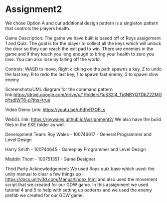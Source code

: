 # Assignment2
We chose Option A and our additional design pattern is a singleton pattern that controls the players health.

Game Description: The game we have built is based off of Roys assignment 1 and Quiz. The goal is for the player to collect all the keys which will unlock the door so they can reach the exit pad to win. There are enemies in the game and if they touch you long enough to bring your health to zero you lose. You can also lose by falling off the world. 

Controls: WASD to move, Right clicking on the path spawns a key, Z to undo the last key, R to redo the last key, 1 to spawn fast enemy, 2 to spawn slow enemy

Screenshots/UML diagram for the command pattern link:https://drive.google.com/drive/u/1/folders/1uS32l4_TjdNBYQTDbZ2ZMGpYsdIWT6-p?ths=true

Video Demo Link: https://youtu.be/uPdfvR7OFLs

WebGL link: https://roywales.github.io/Assignment2/
We also have the build files in the EXE folder as well.

Development Team:
Roy Wales - 100746617 - General Programmer and Level Design

Harry Smith - 100744645 - Gameplay Programmer and Level Design

Maddin Thom - 100751351 - Game Designer 

Thrid Party Acknowledgement: We used Roys quiz base which used: the unity manual to clear a few things up https://docs.unity3d.com/Manual/index.html and also used the movement script that we created for our GDW game.
In this assignment we used tutorial 4 and 5 to help with setting up patterns and we used the enemy prefab we created for our GDW game.
